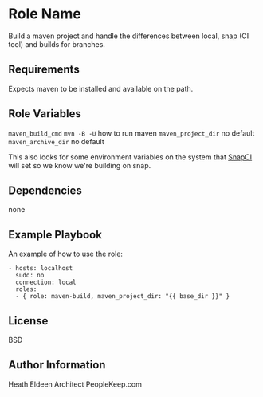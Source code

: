 Role Name
=========

Build a maven project and handle the differences between local, snap (CI tool) and builds for branches.

Requirements
------------

Expects maven to be installed and available on the path. 

Role Variables
--------------

`maven_build_cmd` `mvn -B -U` how to run maven
`maven_project_dir` no default
`maven_archive_dir` no default

This also looks for some environment variables on the system that [SnapCI](https://snap-ci.com) will set so we know we're building on snap. 

Dependencies
------------

none

Example Playbook
----------------

An example of how to use the role:

    - hosts: localhost
      sudo: no
      connection: local
      roles:
      - { role: maven-build, maven_project_dir: "{{ base_dir }}" }

License
-------

BSD

Author Information
------------------
Heath Eldeen
Architect
PeopleKeep.com
